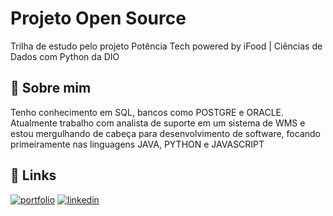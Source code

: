 
# Projeto Open Source

Trilha de estudo pelo projeto Potência Tech powered by iFood | Ciências de Dados com Python da DIO

## 🚀 Sobre mim
Tenho conhecimento em SQL, bancos como POSTGRE e ORACLE. Atualmente trabalho com analista de suporte em um sistema de WMS e estou mergulhando de cabeça para desenvolvimento de software, focando primeiramente nas linguagens JAVA, PYTHON e JAVASCRIPT


## 🔗 Links
[![portfolio](https://img.shields.io/badge/my_portfolio-000?style=for-the-badge&logo=ko-fi&logoColor=white)](https://instagram.com/viniciusgob)
[![linkedin](https://img.shields.io/badge/linkedin-0A66C2?style=for-the-badge&logo=linkedin&logoColor=white)](https://www.linkedin.com/in/vinicius-gomes-barros-4b8ba9199/)

